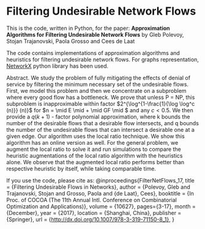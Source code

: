 # Filtering Undesirable Network Flows

This is the code, written in Python, for the paper:
**Approximation Algorithms for Filtering Undesirable Network Flows** 
by Gleb Polevoy, Stojan Trajanovski, Paola Grosso and Cees de Laat


The code contains implementations of approximation algorithms and heuristics for filtering undesirable network flows. For graphs representation, [NetworkX](https://networkx.github.io/) python library has been used.


Abstract. 
We study the problem of fully mitigating the effects of denial of service by filtering the minimum necessary set of the undesirable flows. First, we model this problem and then we concentrate on a subproblem where every good flow has a bottleneck. We prove that unless P = NP, this subproblem is inapproximable within factor $2^{\log^{1-\frac{1}{\log \log^c (n)}} (n)}$ for $n = \mid E \mid + \mid GF \mid $ and any $c<0.5$. We then provide a $q(k+ 1)$ - factor polynomial approximation, where k bounds the number of the desirable flows that a desirable flow intersects, and q bounds the number of the undesirable flows that can intersect a desirable one at a given edge. Our algorithm uses the local ratio technique. We show this algorithm has an online version as well. For the general problem, we augment the local ratio to solve it and run simulations to compare the heuristic augmentations of the local ratio algorithm with the heuristics alone. We observe that the augmented local ratio performs better than respective heuristic by itself, while taking comparable time.

If you use the code, please cite as:
@inproceedings{FilterNetFlows_17,
title = {Filtering Undesirable Flows in Networks},
author = {Polevoy, Gleb and Trajanovski, Stojan and Grosso, Paola and {de Laat}, Cees},
booktitle = {In Proc. of COCOA (The 11th Annual Intl. Conference on Combinatorial Optimization and Applications)},
volume = {10627},
pages={3-17},
month = {December},
year = {2017},
location = {Shanghai, China},
publisher = {Springer},
url = {http://dx.doi.org/10.1007/978-3-319-71150-8_1},
}
